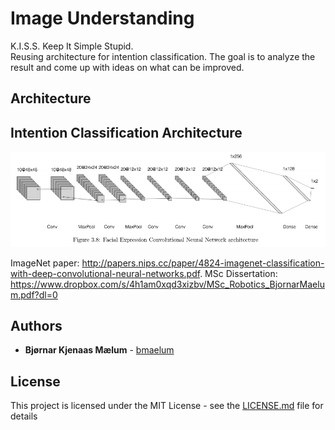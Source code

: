 # Image Understanding 
K.I.S.S. Keep It Simple Stupid.   
Reusing architecture for intention classification. The goal is to analyze the result and come up with ideas on what can be improved. 

## Architecture

## Intention Classification Architecture
<p align="center">
  <img src="literature/intention_classification_conv_arch.png" width="800"/>
</p>

ImageNet paper: http://papers.nips.cc/paper/4824-imagenet-classification-with-deep-convolutional-neural-networks.pdf. 
MSc Dissertation: https://www.dropbox.com/s/4h1am0xqd3xizbv/MSc_Robotics_BjornarMaelum.pdf?dl=0

## Authors

* **Bjørnar Kjenaas Mælum** - [bmaelum](https://github.com/bmaelum)

## License

This project is licensed under the MIT License - see the [LICENSE.md](LICENSE.md) file for details
